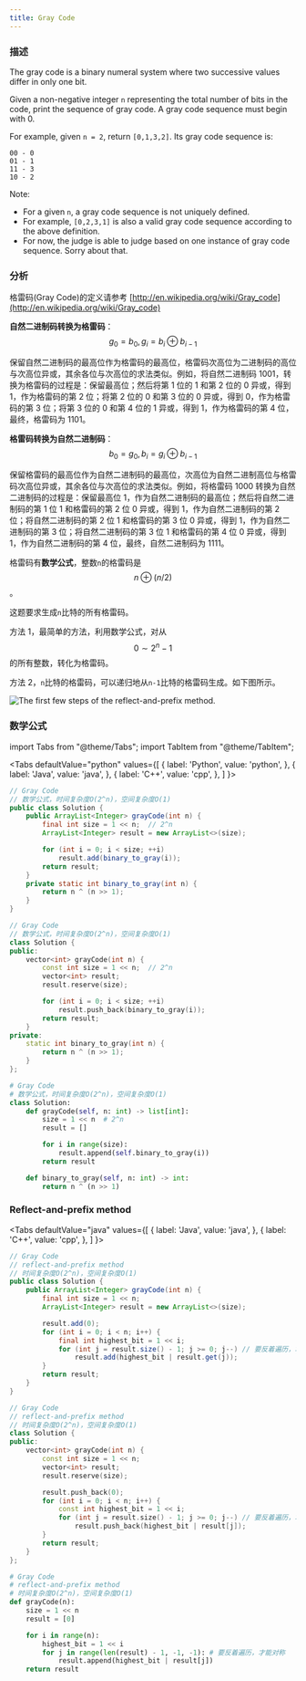 ```yaml
---
title: Gray Code
---
```


### 描述

The gray code is a binary numeral system where two successive values differ in only one bit.

Given a non-negative integer `n` representing the total number of bits in the code, print the sequence of gray code. A gray code sequence must begin with 0.

For example, given `n = 2`, return `[0,1,3,2]`. Its gray code sequence is:

```
00 - 0
01 - 1
11 - 3
10 - 2
```

Note:

- For a given `n`, a gray code sequence is not uniquely defined.
- For example, `[0,2,3,1]` is also a valid gray code sequence according to the above definition.
- For now, the judge is able to judge based on one instance of gray code sequence. Sorry about that.

### 分析

格雷码(Gray Code)的定义请参考 [http://en.wikipedia.org/wiki/Gray_code](http://en.wikipedia.org/wiki/Gray_code)

**自然二进制码转换为格雷码**：$$g_0=b_0, g_i=b_i \oplus b_{i-1}$$

保留自然二进制码的最高位作为格雷码的最高位，格雷码次高位为二进制码的高位与次高位异或，其余各位与次高位的求法类似。例如，将自然二进制码 1001，转换为格雷码的过程是：保留最高位；然后将第 1 位的 1 和第 2 位的 0 异或，得到 1，作为格雷码的第 2 位；将第 2 位的 0 和第 3 位的 0 异或，得到 0，作为格雷码的第 3 位；将第 3 位的 0 和第 4 位的 1 异或，得到 1，作为格雷码的第 4 位，最终，格雷码为 1101。

**格雷码转换为自然二进制码**：$$b_0=g_0, b_i=g_i \oplus b_{i-1}$$

保留格雷码的最高位作为自然二进制码的最高位，次高位为自然二进制高位与格雷码次高位异或，其余各位与次高位的求法类似。例如，将格雷码 1000 转换为自然二进制码的过程是：保留最高位 1，作为自然二进制码的最高位；然后将自然二进制码的第 1 位 1 和格雷码的第 2 位 0 异或，得到 1，作为自然二进制码的第 2 位；将自然二进制码的第 2 位 1 和格雷码的第 3 位 0 异或，得到 1，作为自然二进制码的第 3 位；将自然二进制码的第 3 位 1 和格雷码的第 4 位 0 异或，得到 1，作为自然二进制码的第 4 位，最终，自然二进制码为 1111。

格雷码有**数学公式**，整数`n`的格雷码是$$n \oplus (n/2)$$。

这题要求生成`n`比特的所有格雷码。

方法 1，最简单的方法，利用数学公式，对从 $$0\sim2^n-1$$的所有整数，转化为格雷码。

方法 2，`n`比特的格雷码，可以递归地从`n-1`比特的格雷码生成。如下图所示。

![The first few steps of the reflect-and-prefix method.](/img/gray-code-construction.png)

### 数学公式

import Tabs from "@theme/Tabs";
import TabItem from "@theme/TabItem";

<Tabs
defaultValue="python"
values={[
{ label: 'Python', value: 'python', },
{ label: 'Java', value: 'java', },
{ label: 'C++', value: 'cpp', },
]
}>
<TabItem value="java">

```java
// Gray Code
// 数学公式，时间复杂度O(2^n)，空间复杂度O(1)
public class Solution {
    public ArrayList<Integer> grayCode(int n) {
        final int size = 1 << n;  // 2^n
        ArrayList<Integer> result = new ArrayList<>(size);

        for (int i = 0; i < size; ++i)
            result.add(binary_to_gray(i));
        return result;
    }
    private static int binary_to_gray(int n) {
        return n ^ (n >> 1);
    }
}
```

</TabItem>
<TabItem value="cpp">

```cpp
// Gray Code
// 数学公式，时间复杂度O(2^n)，空间复杂度O(1)
class Solution {
public:
    vector<int> grayCode(int n) {
        const int size = 1 << n;  // 2^n
        vector<int> result;
        result.reserve(size);

        for (int i = 0; i < size; ++i)
            result.push_back(binary_to_gray(i));
        return result;
    }
private:
    static int binary_to_gray(int n) {
        return n ^ (n >> 1);
    }
};
```

</TabItem>

<TabItem value="python">

```python
# Gray Code
# 数学公式，时间复杂度O(2^n)，空间复杂度O(1)
class Solution:
    def grayCode(self, n: int) -> list[int]:
        size = 1 << n  # 2^n
        result = []

        for i in range(size):
            result.append(self.binary_to_gray(i))
        return result

    def binary_to_gray(self, n: int) -> int:
        return n ^ (n >> 1)
```

</TabItem>
</Tabs>

### Reflect-and-prefix method

<Tabs
defaultValue="java"
values={[
{ label: 'Java', value: 'java', },
{ label: 'C++', value: 'cpp', },
]
}>
<TabItem value="java">

```java
// Gray Code
// reflect-and-prefix method
// 时间复杂度O(2^n)，空间复杂度O(1)
public class Solution {
    public ArrayList<Integer> grayCode(int n) {
        final int size = 1 << n;
        ArrayList<Integer> result = new ArrayList<>(size);

        result.add(0);
        for (int i = 0; i < n; i++) {
            final int highest_bit = 1 << i;
            for (int j = result.size() - 1; j >= 0; j--) // 要反着遍历，才能对称
                result.add(highest_bit | result.get(j));
        }
        return result;
    }
}
```

</TabItem>
<TabItem value="cpp">

```cpp
// Gray Code
// reflect-and-prefix method
// 时间复杂度O(2^n)，空间复杂度O(1)
class Solution {
public:
    vector<int> grayCode(int n) {
        const int size = 1 << n;
        vector<int> result;
        result.reserve(size);

        result.push_back(0);
        for (int i = 0; i < n; i++) {
            const int highest_bit = 1 << i;
            for (int j = result.size() - 1; j >= 0; j--) // 要反着遍历，才能对称
                result.push_back(highest_bit | result[j]);
        }
        return result;
    }
};
```

</TabItem>

<TabItem value="python">

```python
# Gray Code
# reflect-and-prefix method
# 时间复杂度O(2^n)，空间复杂度O(1)
def grayCode(n):
    size = 1 << n
    result = [0]

    for i in range(n):
        highest_bit = 1 << i
        for j in range(len(result) - 1, -1, -1): # 要反着遍历，才能对称
            result.append(highest_bit | result[j])
    return result
```

</TabItem>
</Tabs>
